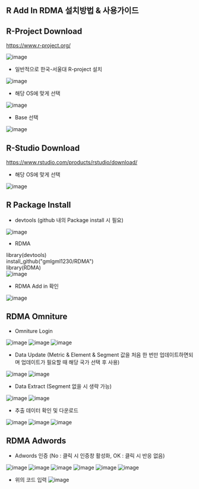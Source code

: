 ## R Add In RDMA 설치방법 & 사용가이드
   
## R-Project Download

https://www.r-project.org/

![image](https://user-images.githubusercontent.com/36947676/38477309-d78b77c2-3bec-11e8-989f-f852a20bbadf.png)

- 일반적으로 한국-서울대 R-project 설치

![image](https://user-images.githubusercontent.com/36947676/38477414-5cc2f032-3bed-11e8-9361-04f41971c7bc.png)

- 해당 OS에 맞게 선택

![image](https://user-images.githubusercontent.com/36947676/38478854-60d96440-3bf6-11e8-90d4-63f8b3b60b4a.png)

- Base 선택

![image](https://user-images.githubusercontent.com/36947676/38480176-e9bc17b4-3bfe-11e8-8280-b7d100653646.png)

## R-Studio Download

https://www.rstudio.com/products/rstudio/download/

- 해당 OS에 맞게 선택

![image](https://user-images.githubusercontent.com/36947676/38480229-3ffa14f0-3bff-11e8-9d79-710b2a5d6b1d.png)

## R Package Install

- devtools (github 내의 Package install 시 필요)

![image](https://user-images.githubusercontent.com/36947676/38480605-7620d3b4-3c01-11e8-8dd2-256ce7fcb644.png)

- RDMA

library(devtools)  
install_github("gmlgml1230/RDMA")  
library(RDMA)  
![image](https://user-images.githubusercontent.com/36947676/38480763-6096133c-3c02-11e8-8f09-4ed8966e2144.png)

- RDMA Add in 확인

![image](https://user-images.githubusercontent.com/36947676/38480794-877a3316-3c02-11e8-9188-c3e0a7a43051.png)


## RDMA Omniture

- Omniture Login

![image](https://user-images.githubusercontent.com/36947676/38481107-1761cb28-3c04-11e8-97d4-8392f573779a.png)
![image](https://user-images.githubusercontent.com/36947676/38481966-43883bd4-3c08-11e8-9973-82a94a3812c4.png)
![image](https://user-images.githubusercontent.com/36947676/38481141-4018726a-3c04-11e8-85b9-0751fdab7aa9.png)

- Data Update (Metric & Element & Segment 값을 처음 한 번만 업데이트하면되며 업데이트가 필요할 때 해당 국가 선택 후 사용)

![image](https://user-images.githubusercontent.com/36947676/38481342-24ed94c4-3c05-11e8-9187-8dd82017d8a1.png)
![image](https://user-images.githubusercontent.com/36947676/38481186-77a8601e-3c04-11e8-8ffa-4129b99e9a4b.png)

- Data Extract (Segment 없을 시 생략 가능)

![image](https://user-images.githubusercontent.com/36947676/38481447-d331296a-3c05-11e8-8f0c-8ae678619117.png)
![image](https://user-images.githubusercontent.com/36947676/38481641-c128bf34-3c06-11e8-8bca-ba5ec3dd0955.png)

- 추출 데이터 확인 및 다운로드

![image](https://user-images.githubusercontent.com/36947676/38481669-ee1bc4fa-3c06-11e8-8f10-2fc3005a7d66.png)
![image](https://user-images.githubusercontent.com/36947676/38481694-0b20abec-3c07-11e8-936c-cd4560c34e98.png)
![image](https://user-images.githubusercontent.com/36947676/38482441-448ddb7c-3c0a-11e8-8438-b28bc535f205.png)

## RDMA Adwords

- Adwords 인증 (No : 클릭 시 인증창 활성화, OK : 클릭 시 반응 없음)

![image](https://user-images.githubusercontent.com/36947676/38482919-1916c95c-3c0c-11e8-962b-74ba90ff71f4.png)
![image](https://user-images.githubusercontent.com/36947676/38482945-2c0b3688-3c0c-11e8-95c7-40575daed823.png)
![image](https://user-images.githubusercontent.com/36947676/38485677-9ba56b9a-3c15-11e8-8241-8a4df4c2d761.png)
![image](https://user-images.githubusercontent.com/36947676/38485715-bd69dc98-3c15-11e8-8982-496a74659034.png)
![image](https://user-images.githubusercontent.com/36947676/38485744-d61f3d0a-3c15-11e8-8306-e6d8fbeacfaa.png)
![image](https://user-images.githubusercontent.com/36947676/38485770-f0e6def4-3c15-11e8-8083-eb373357aa75.png)
- 위의 코드 입력
![image](https://user-images.githubusercontent.com/36947676/38485640-7bb082e8-3c15-11e8-9571-e2d2b0638538.png)
